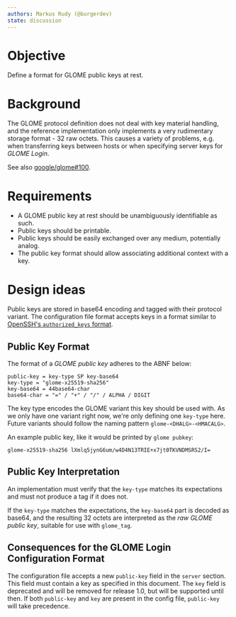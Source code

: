 ```yaml
---
authors: Markus Rudy (@burgerdev)
state: discussion
---
```


# Objective

Define a format for GLOME public keys at rest.

# Background

The GLOME protocol definition does not deal with key material handling, and the
reference implementation only implements a very rudimentary storage format -
32 raw octets. This causes a variety of problems, e.g. when transferring keys
between hosts or when specifying server keys for *GLOME Login*.

See also [google/glome#100](https://github.com/google/glome/issues/100).

# Requirements

* A GLOME public key at rest should be unambiguously identifiable as such.
* Public keys should be printable.
* Public keys should be easily exchanged over any medium, potentially analog.
* The public key format should allow associating additional context with a key.

# Design ideas

Public keys are stored in base64 encoding and tagged with their protocol
variant. The configuration file format accepts keys in a format similar to
[OpenSSH's `authorized_keys` format][1].

[1]: https://man.openbsd.org/sshd.8#AUTHORIZED_KEYS_FILE_FORMAT

## Public Key Format

The format of a _GLOME public key_ adheres to the ABNF below:

```abnf
public-key = key-type SP key-base64
key-type = "glome-x25519-sha256"
key-base64 = 44base64-char
base64-char = "=" / "+" / "/" / ALPHA / DIGIT
```

The key type encodes the GLOME variant this key should be used with. As we
only have one variant right now, we're only defining one `key-type` here.
Future variants should follow the naming pattern `glome-<DHALG>-<HMACALG>`.

An example public key, like it would be printed by `glome pubkey`:

```
glome-x25519-sha256 lXmlq5jynG6um/w4D4N13TRIE+x7jt0TKVNDMSRS2/I=
```

## Public Key Interpretation

An implementation must verify that the `key-type` matches its expectations and
must not produce a tag if it does not.

If the `key-type` matches the expectations, the `key-base64` part is decoded as
base64, and the resulting 32 octets are interpreted as the _raw GLOME public
key_, suitable for use with `glome_tag`.

## Consequences for the GLOME Login Configuration Format

The configuration file accepts a new `public-key` field in the `server`
section. This field must contain a key as specified in this document. The `key`
field is deprecated and will be removed for release 1.0, but will be supported
until then. If both `public-key` and `key` are present in the config file,
`public-key` will take precedence.
